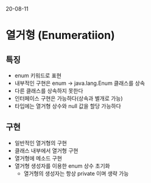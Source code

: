 20-08-11
# 열거형 (Enumeratiion)
## 특징
* enum 키워드로 표현 
* 내부적인 구현은 enum -> java.lang.Enum 클래스를 상속
* 다른 클래스를 상속하지 못한다
* 인터페이스 구현은 가능하다(상속과 별개로 가능)
* 타입에는 열거형 상수와 null 값을 할당 가능하다 

## 구현
* 일반적인 열거형의 구현
* 클래스 내부에서 열거형 구현 
* 열거형에 메소드 구현 
* 열거형 생성자를 이용한 enum 상수 초기화
    * 열거형의 생성자는 항상 private 이며 생략 가능 